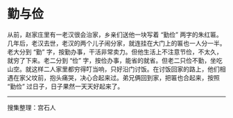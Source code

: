 # 勤与俭

从前，赵家庄里有一老汉很会治家，乡亲们送他一块写着 “勤俭” 两字的朱红匾。几年后，老汉去世，老汉的两个儿子闹分家，就连挂在大门上的匾也一人分一半。老大分到 “勤” 字，按勤办事，干活非常卖力。但他生活上不注意节俭，不太久，就穷了下来。老二分到 “俭” 字，按俭办事，能省的就省。但老二只俭不勤，坐吃山空。就这样二人家里都穷得叮当响，只好沿门讨饭。在讨饭回家的路上，他们相遇在家父坟前，抱头痛哭，决心合起来过。弟兄俩回到家，把匾也合起来，按照 “勤俭” 过日子，日子果然一天天好起来了。

---

搜集整理：宫石人